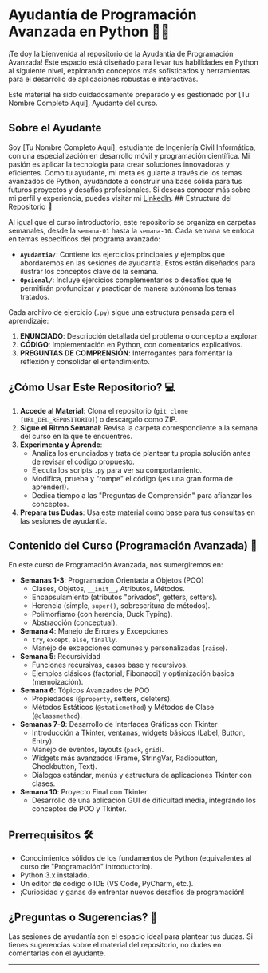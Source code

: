 # Ayudantía de Programación Avanzada en Python 🐍🚀

¡Te doy la bienvenida al repositorio de la Ayudantía de Programación Avanzada! Este espacio está diseñado para llevar tus habilidades en Python al siguiente nivel, explorando conceptos más sofisticados y herramientas para el desarrollo de aplicaciones robustas e interactivas.

Este material ha sido cuidadosamente preparado y es gestionado por [Tu Nombre Completo Aquí], Ayudante del curso.

## Sobre el Ayudante

Soy [Tu Nombre Completo Aquí], estudiante de Ingeniería Civil Informática, con una especialización en desarrollo móvil y programación científica. Mi pasión es aplicar la tecnología para crear soluciones innovadoras y eficientes. Como tu ayudante, mi meta es guiarte a través de los temas avanzados de Python, ayudándote a construir una base sólida para tus futuros proyectos y desafíos profesionales.
Si deseas conocer más sobre mi perfil y experiencia, puedes visitar mi [LinkedIn](https_url_de_tu_linkedin_aqui). ## Estructura del Repositorio 📂

Al igual que el curso introductorio, este repositorio se organiza en carpetas semanales, desde la `semana-01` hasta la `semana-10`. Cada semana se enfoca en temas específicos del programa avanzado:

* **`Ayudantia/`**: Contiene los ejercicios principales y ejemplos que abordaremos en las sesiones de ayudantía. Estos están diseñados para ilustrar los conceptos clave de la semana.
* **`Opcional/`**: Incluye ejercicios complementarios o desafíos que te permitirán profundizar y practicar de manera autónoma los temas tratados.

Cada archivo de ejercicio (`.py`) sigue una estructura pensada para el aprendizaje:
1.  **ENUNCIADO**: Descripción detallada del problema o concepto a explorar.
2.  **CÓDIGO**: Implementación en Python, con comentarios explicativos.
3.  **PREGUNTAS DE COMPRENSIÓN**: Interrogantes para fomentar la reflexión y consolidar el entendimiento.

## ¿Cómo Usar Este Repositorio? 💻

1.  **Accede al Material**: Clona el repositorio (`git clone [URL_DEL_REPOSITORIO]`) o descárgalo como ZIP.
2.  **Sigue el Ritmo Semanal**: Revisa la carpeta correspondiente a la semana del curso en la que te encuentres.
3.  **Experimenta y Aprende**:
    * Analiza los enunciados y trata de plantear tu propia solución antes de revisar el código propuesto.
    * Ejecuta los scripts `.py` para ver su comportamiento.
    * Modifica, prueba y "rompe" el código (¡es una gran forma de aprender!).
    * Dedica tiempo a las "Preguntas de Comprensión" para afianzar los conceptos.
4.  **Prepara tus Dudas**: Usa este material como base para tus consultas en las sesiones de ayudantía.

## Contenido del Curso (Programación Avanzada) 🌟

En este curso de Programación Avanzada, nos sumergiremos en:

* **Semanas 1-3**: Programación Orientada a Objetos (POO)
    * Clases, Objetos, `__init__`, Atributos, Métodos.
    * Encapsulamiento (atributos "privados", getters, setters).
    * Herencia (simple, `super()`, sobrescritura de métodos).
    * Polimorfismo (con herencia, Duck Typing).
    * Abstracción (conceptual).
* **Semana 4**: Manejo de Errores y Excepciones
    * `try`, `except`, `else`, `finally`.
    * Manejo de excepciones comunes y personalizadas (`raise`).
* **Semana 5**: Recursividad
    * Funciones recursivas, casos base y recursivos.
    * Ejemplos clásicos (factorial, Fibonacci) y optimización básica (memoización).
* **Semana 6**: Tópicos Avanzados de POO
    * Propiedades (`@property`, setters, deleters).
    * Métodos Estáticos (`@staticmethod`) y Métodos de Clase (`@classmethod`).
* **Semanas 7-9**: Desarrollo de Interfaces Gráficas con Tkinter
    * Introducción a Tkinter, ventanas, widgets básicos (Label, Button, Entry).
    * Manejo de eventos, layouts (`pack`, `grid`).
    * Widgets más avanzados (Frame, StringVar, Radiobutton, Checkbutton, Text).
    * Diálogos estándar, menús y estructura de aplicaciones Tkinter con clases.
* **Semana 10**: Proyecto Final con Tkinter
    * Desarrollo de una aplicación GUI de dificultad media, integrando los conceptos de POO y Tkinter.

## Prerrequisitos 🛠️

* Conocimientos sólidos de los fundamentos de Python (equivalentes al curso de "Programación" introductorio).
* Python 3.x instalado.
* Un editor de código o IDE (VS Code, PyCharm, etc.).
* ¡Curiosidad y ganas de enfrentar nuevos desafíos de programación!

## ¿Preguntas o Sugerencias? 🙋

Las sesiones de ayudantía son el espacio ideal para plantear tus dudas. Si tienes sugerencias sobre el material del repositorio, no dudes en comentarlas con el ayudante.


---